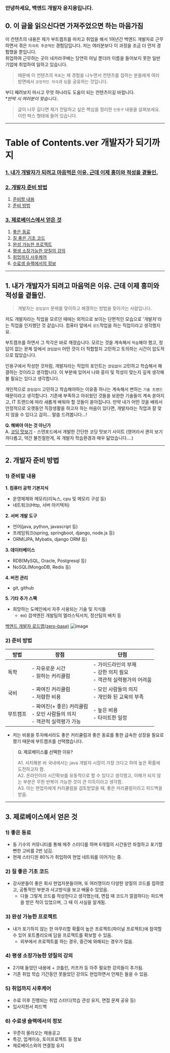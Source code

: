 
### 안녕하세요, 백엔드 개발자 윤지용입니다.

## 0. 이 글을 읽으신다면 가져주었으면 하는 마음가짐

이 컨텐츠의 내용은 제가 부트캠프를 마치고 취업을 해서 1여년간 백엔드 개발자로 근무하면서 겪은 `지극히 주관적인` 경험담입니다.
저는 여러분보다 이 과정을 조금 더 먼저 경험했을 뿐입니다.  
취업하여 근무하는 곳이 네카라쿠배는 당연히 아닐 뿐더러 이름을 들어보지 못한 일반 기업에 취업하여 일하고 있습니다.
> 때문에 이 컨텐츠의 `목표`는 제 경험을 나누면서 컨텐츠를 접하는 분들에게 여러 방면에서 `긍정적인 자극`과 `팁`을 공유하는 것입니다.

부디 째려보지 마시고 무엇 하나라도 도움이 되는 컨텐츠이길 바랍니다.  
**반박 시 여러분이 맞습니다..*
> 글이 너무 길다면 제가 전달하고 싶은 핵심을 정리한 `인용구` 내용을 살펴보세요.  
> 이런 박스 형태에 들어 있습니다.

---
# Table of Contents.ver 개발자가 되기까지
### [1. 내가 개발자가 되려고 마음먹은 이유. 근데 이제 흥미와 적성을 곁들인.](#1-내가-개발자가-되려고-마음먹은-이유-근데-이제-흥미와-적성을-곁들인)
### [2. 개발자 준비 방법](#2-개발자-준비-방법)
1) [준비할 내용](#1-준비할-내용)
2) [준비 방법](#2-준비-방법)
### [3. 제로베이스에서 얻은 것](#3-제로베이스에서-얻은-것)
1) [좋은 동료](#1-좋은-동료)
2) [질 좋은 기초 코드](#2-질-좋은-기초-코드)
3) [완성 가능한 프로젝트](#3-완성-가능한-프로젝트)
4) [평생 소장가능한 양질의 강의](#4-평생-소장가능한-양질의-강의)
5) [취업까지 사후케어](#5-취업까지-사후케어)
6) [수료생 슬랙에서의 정보](#6-수료생-슬랙에서의-정보)

***

## 1. 내가 개발자가 되려고 마음먹은 이유. 근데 이제 흥미와 적성을 곁들인.

> 개발자는 `끊임없이` 문제를 맞이하고 해결하는 방법을 찾아가는 사람입니다.

저도 개발자라는 직업을 모르던 때에는 외적으로 보이는 단편적인 모습으로 '개발자'라는 직업을 인지했던 것 같습니다. 컴퓨터 앞에서 `코드`작업을 하는 직업이라고 생각했지요.

부트캠프를 하면서 그 착각은 바로 깨졌습니다.
모르는 것을 계속해서 `학습`해야 했고, 정답이 없는 문제 앞에서 `끊임없이` 어떤 것이 더 적합할지 고민하고 토의하는 시간이 압도적으로 많았습니다.

인용구에서 작성한 것처럼, 개발자라는 직업의 포인트는 `끊임없이` 고민하고 학습해서 해결하는 것이라고 생각합니다. 이 부분에 있어서 나와 흥미 및 적성이 맞는지 깊게 생각해 볼 필요는 있다고 생각합니다.

개인적으로 `끊임없이` 고민하고 학습해야하는 이유중 하나는 계속해서 변하는 `기술 트랜드` 때문이라고 생각합니다. 기존에 부족하고 아쉬웠던 것들을 보완한 기술들이 계속 쏟아지고, IT 트랜드에 따라 새롭게 배워야 할 것들이 쏟아집니다.
만약 내가 어떤 것을 배워서 안정적으로 오랫동안 직장생활을 하고자 하는 마음이 있다면, 개발자라는 직업과 잘 맞지 않을 수 있다고 감히... 말씀 드려봅니다...!

**Q. 해봐야 아는 것 아닌가** <br>
A. [코딩 맛보기](http://stanford.edu/~cpiech/karel/learn.html) - 스텐포드에서 개발한 간단한 코딩 맛보기 사이트 (영어라서 괜히 보기 까다롭고, 약간 불친절한게, 꼭 개발자 학습환경과 매우 닮았습니다....)

***

## 2. 개발자 준비 방법

### 1) 준비할 내용
**1. 컴퓨터 공학 기본지식**
   - 운영체제와 메모리(리눅스, cpu 및 메모리 구성 등)
   - 네트워크(Http, 서버 아키텍처)


**2. 서버 개발 도구**
   - 언어(java, python, javascript 등)
   - 프레임워크(spring, springboot, django, node.js 등)
   - ORM(JPA, Mybatis, django ORM 등)


**3. 데이터베이스**
   - RDB(MySQL, Oracle, Postgresql 등)
   - NoSQL(MongoDB, Redis 등)


**4. 버전 관리**
   - git, github


**5. 기타 추가 스팩**
   - 희망하는 도메인에서 자주 사용되는 기술 및 지식들
     - ex) 검색엔진 개발팀의 엘라스틱서치, 정산팀의 배치 등

[백엔드 개발자 로드맵(zero-base)](https://zero-base.co.kr/event/media_BE_school_roadmap)
![image](https://github.com/zerobase-school/Backend-recruit/assets/98104603/6ab6ee36-5a1e-4fd6-87c4-e5d432060302)


### 2) 준비 방법

 | 방법  | 장점                                                    | 단점 |
|-----|-------------------------------------------------------| --- |
| 독학  | - 자유로운 시간 <br> - 원하는 커리큘럼                             | - 가이드라인의 부재 <br> - 강한 의지 필요 <br> - 객관적 실력평가의 어려움 |
| 국비  | - 짜여진 커리큘럼 <br> - 저렴한 비용                              | - 모인 사람들의 의지 <br> - 개인화 된 교육의 부족 |
| 부트캠프 | - 짜여진(+ 좋은) 커리큘럼 <br> - 모인 사람들의 의지 <br> - 객관적 실력평가 가능 | - 높은 비용 <br> - 타이트한 일정 |

- 저는 비용을 투자해서라도 좋은 커리큘럼과 좋은 동료를 통한 급속한 성장을 필요로 했기 때문에 부트캠프를 선택했습니다.

> **Q. 제로베이스를 선택한 이유?** <br>
> 
> A1. 서치해본 바 국내에서는 java 개발자 시장이 가장 크다고 하여 높은 확률에 도전하고자 함. <br>
> A2. 온라인이라 시간확보를 유동적으로 할 수 있다고 생각했고, 이해가 되지 않는 부분은 무한 반복이 가능한 것이 큰 이득이라고 생각함. <br>
> A3. 아는 현업자에게 커리큘럼을 검토받았을 때, 좋은 커리큘럼이라고 피드백을 받음.


***

## 3. 제로베이스에서 얻은 것

### 1) 좋은 동료

- 동 기수의 커뮤니티를 통해 매주 스터디를 하며 6개월의 시간동안 좌절하고 포기할뻔한 고비를 2번 넘김.
- 현재 스터디원 80%가 취업하여 현업 네트워를 이어가는 중.

### 2) 질 좋은 기초 코드

- 강사분들이 좋은 회사 현업자분들이며, 또 여러명이라 다양한 양질의 코드를 접하였고, 공통적인 부분과 사고방식을 보고 배울수 있었음.
  - 다들 그렇게 코드를 작성한다고 생각했는데, 면접 때 코드가 깔끔하다는 피드백을 받은 적이 있었으며, 그 때 이 사실을 알게됨.

### 3) 완성 가능한 프로젝트

- 내가 포기하지 않는 한 마무리할 확률이 높은 프로젝트(파이널 프로젝트)에 참여할 수 있어 포트폴리오에 담을 프로젝트를 확보할 수 있음.
  - 외부에서 프로젝트를 하는 경우, 중간에 와해되는 경우가 많음.

### 4) 평생 소장가능한 양질의 강의

- 2기때 들었던 내용에 + 코틀린, 카프카 등 아주 필요한 강의들이 추가됨.
- 기존 취업 학습 기간동안 못들었던 강의도 현업하면서 언제든 들을 수 있음.

### 5) 취업까지 사후케어

- 수료 이후 진행되는 취업 스터디(학습 관성 유지, 면접 문제 공유 등)
- 입사지원서 피드백

### 6) 수료생 슬랙에서의 정보

- 꾸준히 올라오는 채용공고
- 특강, 업계이슈, 토이프로젝트 등 정보
- 제로베이스와의 연결점 유지